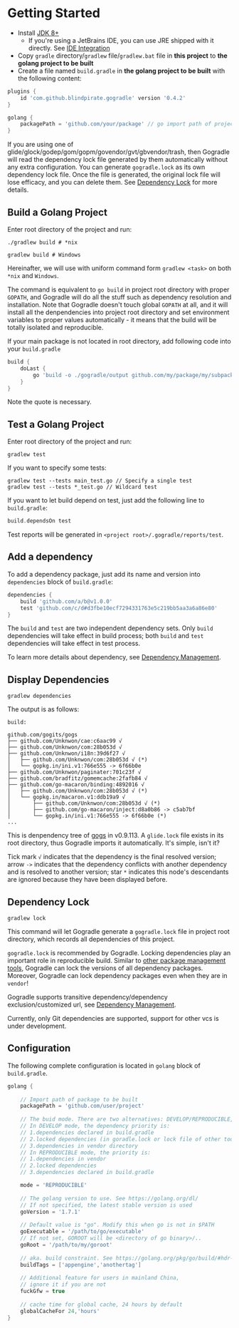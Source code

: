  # Getting Started

- Install [JDK 8+](http://www.oracle.com/technetwork/java/javase/downloads/jdk8-downloads-2133151.html)
  - If you're using a JetBrains IDE, you can use JRE shipped with it directly. See [IDE Integration](./ide.md)
- Copy `gradle` directory/`gradlew` file/`gradlew.bat` file in **this project** to **the golang project to be built**
- Create a file named `build.gradle` in **the golang project to be built** with the following content:

```groovy
plugins {
    id 'com.github.blindpirate.gogradle' version '0.4.2'
}

golang {
    packagePath = 'github.com/your/package' // go import path of project to be built, NOT local file system path!
}
```

If you are using one of glide/glock/godep/gom/gopm/govendor/gvt/gbvendor/trash, then Gogradle will read the dependency lock file generated by them automatically without any extra configuration. You can generate `gogradle.lock` as its own dependency lock file. Once the file is generated, the original lock file will lose efficacy, and you can delete them. See [Dependency Lock](#dependency-lock) for more details.

## Build a Golang Project

Enter root directory of the project and run:

```
./gradlew build # *nix

gradlew build # Windows
```

Hereinafter, we will use with uniform command form `gradlew <task>` on both `*nix` and `Windows`.

The command is equivalent to `go build` in project root directory with proper `GOPATH`, and Gogradle will do all the stuff such as dependency resolution and installation. Note that Gogradle doesn't touch global `GOPATH` at all, and it will install all the denpendencies into project root directory and set environment variables to proper values automatically - it means that the build will be totally isolated and reproducible.

If your main package is not located in root directory, add following code into your `build.gradle`

```groovy
build {
    doLast {
        go 'build -o ./gogradle/output github.com/my/package/my/subpackage'
    }
}
```

Note the quote is necessary.


## Test a Golang Project

Enter root directory of the project and run:

```
gradlew test
```

If you want to specify some tests:

```
gradlew test --tests main_test.go // Specify a single test
gradlew test --tests *_test.go // Wildcard test
```

If you want to let build depend on test, just add the following line to `build.gradle`:

```groovy
build.dependsOn test
```

Test reports will be generated in `<project root>/.gogradle/reports/test`.

## Add a dependency

To add a dependency package, just add its name and version into `dependencies` block of `build.gradle`:

```groovy
dependencies {
    build 'github.com/a/b@v1.0.0' 
    test 'github.com/c/d#d3fbe10ecf7294331763e5c219bb5aa3a6a86e80'
}
```

The `build` and `test` are two independent dependency sets. Only `build` dependencies will take effect in build process; both `build` and `test` dependencies will take effect in test process.

To learn more details about dependency, see [Dependency Management](./dependency-management.md).

## Display Dependencies

```
gradlew dependencies
```

The output is as follows:

```
build:

github.com/gogits/gogs
├── github.com/Unknwon/cae:c6aac99 √
├── github.com/Unknwon/com:28b053d √
├── github.com/Unknwon/i18n:39d6f27 √
│   ├── github.com/Unknwon/com:28b053d √ (*)
│   └── gopkg.in/ini.v1:766e555 -> 6f66b0e
├── github.com/Unknwon/paginater:701c23f √
├── github.com/bradfitz/gomemcache:2fafb84 √
├── github.com/go-macaron/binding:4892016 √
│   ├── github.com/Unknwon/com:28b053d √ (*)
│   └── gopkg.in/macaron.v1:ddb19a9 √
│       ├── github.com/Unknwon/com:28b053d √ (*)
│       ├── github.com/go-macaron/inject:d8a0b86 -> c5ab7bf
│       └── gopkg.in/ini.v1:766e555 -> 6f66b0e (*)
... 

```

This is denpendency tree of [gogs](https://github.com/gogits/gogs) in v0.9.113. A `glide.lock` file exists in its root directory, thus Gogradle imports it automatically. It's simple, isn't it?

Tick mark `√` indicates that the dependency is the final resolved version; arrow `->` indicates that the dependency conflicts with another dependency and is resolved to another version; star `*` indicates this node's descendants are ignored because they have been displayed before.

## Dependency Lock

```
gradlew lock
```

This command will let Gogradle generate a `gogradle.lock` file in project root directory, which records all dependencies of this project. 

`gogradle.lock` is recommended by Gogradle. Locking dependencies play an important role in reproducible build. Similar to [other package management tools](https://github.com/golang/go/wiki/PackageManagementTools), Gogradle can lock the versions of all dependency packages. Moreover, Gogradle can lock dependency packages even when they are in `vendor`!

Gogradle supports transitive dependency/dependency exclusion/customized url, see [Dependency Management](./dependency-management.md).

Currently, only Git dependencies are supported, support for other vcs is under development.

## Configuration

The following complete configuration is located in `golang` block of `build.gradle`.

```groovy
golang {
    
    // Import path of package to be built
    packagePath = 'github.com/user/project'
    
    // The buid mode. There are two alternatives: DEVELOP/REPRODUCIBLE, DEVELOP by default
    // In DEVELOP mode, the dependency priority is:
    // 1.dependencies declared in build.gradle
    // 2.locked dependencies (in goradle.lock or lock file of other tools)
    // 3.dependencies in vendor directory
    // In REPRODUCIBLE mode, the priority is:
    // 1.dependencies in vendor
    // 2.locked dependencies
    // 3.dependencies declared in build.gradle

    mode = 'REPRODUCIBLE'
    
    // The golang version to use. See https://golang.org/dl/
    // If not specified, the latest stable version is used
    goVersion = '1.7.1'
    
    // Default value is "go". Modify this when go is not in $PATH
    goExecutable = '/path/to/go/executable'
    // If not set, GOROOT will be <directory of go binary>/..
    goRoot = '/path/to/my/goroot'
    
    // aka. build constraint. See https://golang.org/pkg/go/build/#hdr-Build_Constraints
    buildTags = ['appengine','anothertag']
    
    // Additional feature for users in mainland China,
    // ignore it if you are not
    fuckGfw = true
    
    // cache time for global cache, 24 hours by default
    globalCacheFor 24,'hours'
}
```
